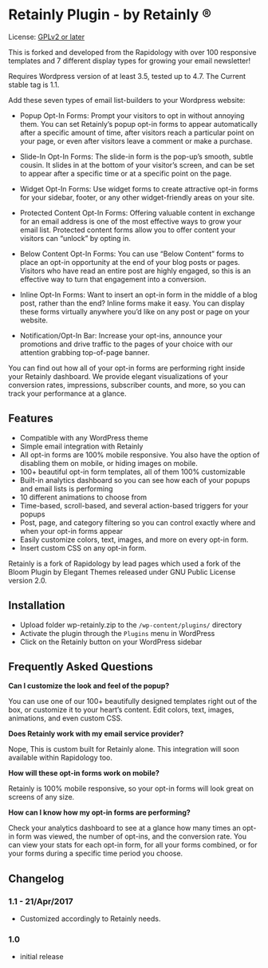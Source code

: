 # Retainly Plugin - by Retainly &reg; 

License: [GPLv2 or later](http://www.gnu.org/licenses/gpl-2.0.html)

This is forked and developed from the Rapidology with over 100 responsive templates and 7 different display 
types for growing your email newsletter!

Requires Wordpress version of at least 3.5, tested up to 4.7. The
Current stable tag is 1.1.


Add these seven types of email list-builders to your Wordpress website:

*	Popup Opt-In Forms: Prompt your visitors to opt in without annoying them. You can set Retainly’s popup opt-in forms to appear automatically after a specific amount of time, after visitors reach a particular point on your page, or even after visitors leave a comment or make a purchase.

*	Slide-In Opt-In Forms: The slide-in form is the pop-up’s smooth, subtle cousin. It slides in at the bottom of your visitor’s screen, and can be set to appear after a specific time or at a specific point on the page.

*	Widget Opt-In Forms: Use widget forms to create attractive opt-in forms for your sidebar, footer, or any other widget-friendly areas on your site.

*	Protected Content Opt-In Forms: Offering valuable content in exchange for an email address is one of the most effective ways to grow your email list. Protected content forms allow you to offer content your visitors can “unlock” by opting in.

*	Below Content Opt-In Forms: You can use “Below Content” forms to place an opt-in opportunity at the end of your blog posts or pages. Visitors who have read an entire post are highly engaged, so this is an effective way to turn that engagement into a conversion.

*	Inline Opt-In Forms: Want to insert an opt-in form in the middle of a blog post, rather than the end? Inline forms make it easy. You can display these forms virtually anywhere you’d like on any post or page on your website.

*	Notification/Opt-In Bar:  Increase your opt-ins, announce your promotions and drive traffic to the pages of your choice with our attention grabbing top-of-page banner.  

You can find out how all of your opt-in forms are performing right inside your Retainly dashboard. We provide elegant visualizations of your conversion rates, impressions, subscriber counts, and more, so you can track your performance at a glance.


## Features

*	Compatible with any WordPress theme
*	Simple email integration with Retainly
*	All opt-in forms are 100% mobile responsive. You also have the option of disabling them on mobile, or hiding images on mobile.
*	100+ beautiful opt-in form templates, all of them 100% customizable
*	Built-in analytics dashboard so you can see how each of your popups and email lists is performing
*	10 different animations to choose from
*	Time-based, scroll-based, and several action-based triggers for your popups
*	Post, page, and category filtering so you can control exactly where and when your opt-in forms appear
*	Easily customize colors, text, images, and more on every opt-in form.
*	Insert custom CSS on any opt-in form.

Retainly is a fork of Rapidology by lead pages which used a fork of the Bloom Plugin by Elegant Themes released under GNU Public License version 2.0.

## Installation

*	Upload folder wp-retainly.zip to the `/wp-content/plugins/` directory
*	Activate the plugin through the `Plugins` menu in WordPress
*	Click on the Retainly button on your WordPress sidebar

## Frequently Asked Questions

**Can I customize the look and feel of the popup?**

You can use one of our 100+ beautifully designed templates right out of the box, or customize it to your heart’s content. Edit colors, text, images, animations, and even custom CSS.

**Does Retainly work with my email service provider?**

Nope, This is custom built for Retainly alone. This integration will soon available within Rapidology too.

**How will these opt-in forms work on mobile?**

Retainly is 100% mobile responsive, so your opt-in forms will look great on screens of any size.

**How can I know how my opt-in forms are performing?**

Check your analytics dashboard to see at a glance how many times an opt-in form was viewed, the number of opt-ins, and the conversion rate. You can view your stats for each opt-in form, for all your forms combined, or for your forms during a specific time period you choose.

## Changelog

### 1.1 - 21/Apr/2017
*	Customized accordingly to Retainly needs.


### 1.0
*	initial release
